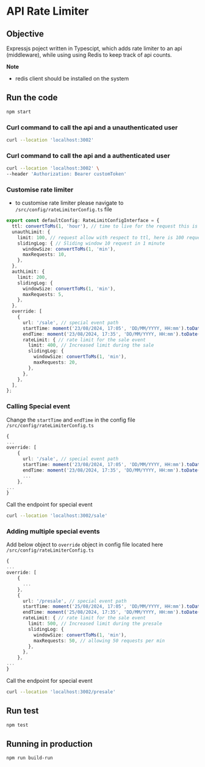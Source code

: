 # API Rate Limiter

## Objective
Expressjs poject written in Typescipt, which adds rate limiter to an api (middleware), while using using Redis to keep track of api counts.

**Note**
- redis client should be installed on the system

## Run the code
```sh
npm start
```

### Curl command to call the api and a unauthenticated user
```sh
curl --location 'localhost:3002'
```

### Curl command to call the api and a authenticated user
```sh
curl --location 'localhost:3002' \
--header 'Authorization: Bearer customToken'
```

### Customise rate limiter
- to customise rate limiter please navigate to `/src/config/rateLimiterConfig.ts` file

```typescript
export const defaultConfig: RateLimitConfigInterface = {
  ttl: convertToMs(1, 'hour'), // time to live for the request this is set to 1 hour
  unauthLimit: {
    limit: 100, // request allow with respect to ttl, here is 100 request in an hour
    slidingLog: { // Sliding window 10 request in 1 minute
      windowSize: convertToMs(1, 'min'),
      maxRequests: 10,
    },
  },
  authLimit: {
    limit: 200,
    slidingLog: {
      windowSize: convertToMs(1, 'min'),
      maxRequests: 5,
    },
  },
  override: [
    {
      url: '/sale', // special event path
      startTime: moment('23/08/2024, 17:05', 'DD/MM/YYYY, HH:mm').toDate(), // when the event starts
      endTime: moment('23/08/2024, 17:35', 'DD/MM/YYYY, HH:mm').toDate(), // when the event ends
      rateLimit: { // rate limit for the sale event
        limit: 400, // Increased limit during the sale
        slidingLog: {
          windowSize: convertToMs(1, 'min'),
          maxRequests: 20,
        },
      },
    },
  ],
};
```

### Calling Special event
Change the `startTime` and `endTime` in the config file  `/src/config/rateLimiterConfig.ts`

```typescript
{
...
override: [
    {
      url: '/sale', // special event path
      startTime: moment('23/08/2024, 17:05', 'DD/MM/YYYY, HH:mm').toDate(), // when the event starts
      endTime: moment('23/08/2024, 17:35', 'DD/MM/YYYY, HH:mm').toDate(), // when the event ends
      ...
    },
...
}

```

Call the endpoint for special event
```sh
curl --location 'localhost:3002/sale'
```

### Adding multiple special events
Add below object to `override` object in config file located here `/src/config/rateLimiterConfig.ts`

```typescript
{
...
override: [
    {
      ...
    },
    {
      url: '/presale', // special event path
      startTime: moment('25/08/2024, 17:05', 'DD/MM/YYYY, HH:mm').toDate(), // when the event starts
      endTime: moment('25/08/2024, 17:35', 'DD/MM/YYYY, HH:mm').toDate(), // when the event ends
      rateLimit: { // rate limit for the sale event
        limit: 500, // Increased limit during the presale
        slidingLog: {
          windowSize: convertToMs(1, 'min'),
          maxRequests: 50, // allowing 50 requests per min
        },
      },
    },
...
}

```

Call the endpoint for special event
```sh
curl --location 'localhost:3002/presale'
```

## Run test
```sh
npm test
```

## Running in production
```sh
npm run build-run
```